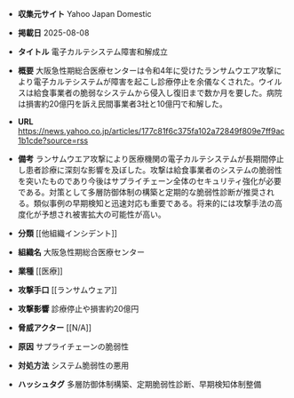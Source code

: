 - **収集元サイト**
Yahoo Japan Domestic

- **掲載日**
2025-08-08

- **タイトル**
電子カルテシステム障害和解成立

- **概要**
大阪急性期総合医療センターは令和4年に受けたランサムウエア攻撃により電子カルテシステムが障害を起こし診療停止を余儀なくされた。ウイルスは給食事業者の脆弱なシステムから侵入し復旧まで数か月を要した。病院は損害約20億円を訴え民間事業者3社と10億円で和解した。

- **URL**
https://news.yahoo.co.jp/articles/177c81f6c375fa102a72849f809e7ff9ac1b1cde?source=rss

- **備考**
ランサムウエア攻撃により医療機関の電子カルテシステムが長期間停止し患者診療に深刻な影響を及ぼした。攻撃は給食事業者のシステムの脆弱性を突いたものであり今後はサプライチェーン全体のセキュリティ強化が必要である。対策として多層防御体制の構築と定期的な脆弱性診断が推奨される。類似事例の早期検知と迅速対応も重要である。将来的には攻撃手法の高度化が予想され被害拡大の可能性が高い。

- **分類**
[[他組織インシデント]]

- **組織名**
大阪急性期総合医療センター

- **業種**
[[医療]]

- **攻撃手口**
[[ランサムウェア]]

- **攻撃影響**
診療停止や損害約20億円

- **脅威アクター**
[[N/A]]

- **原因**
サプライチェーンの脆弱性

- **対処方法**
システム脆弱性の悪用

- **ハッシュタグ**
多層防御体制構築、定期脆弱性診断、早期検知体制整備
